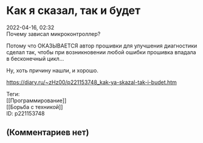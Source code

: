 Как я сказал, так и будет
=========================

  
2022-04-16, 02:32  
 Почему зависал микроконтроллер?   
   
 Потому что ОКАЗЫВАЕТСЯ автор прошивки для улучшения диагностики сделал так, чтобы при возникновении любой ошибки прошивка впадала в бесконечный цикл...   
   
 Ну, хоть причину нашли, и хорошо.   
  
<https://diary.ru/~zHz00/p221153748_kak-ya-skazal-tak-i-budet.htm>  
  
Теги:  
[[Программирование]]  
[[Борьба с техникой]]  
ID: p221153748  


(Комментариев нет)
------------------